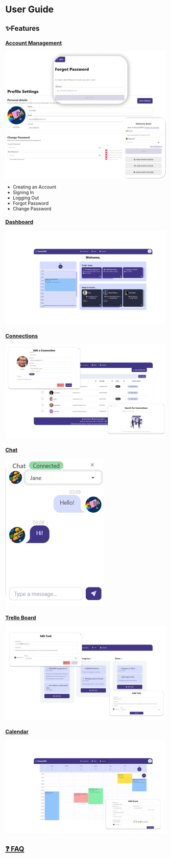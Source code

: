 # User Guide

## ✨Features

### [Account Management](/docs/auth.md)
[![](/readme-images/auth.png)](/docs/auth.md)
* Creating an Account
* Signing In
* Logging Out
* Forgot Password
* Change Password

### [Dashboard](/docs/dashboard.md)

[![image](/readme-images/dashboard.png)](/docs/dashboard.md)

### [Connections](/docs/connections.md)

[![image](/readme-images/connections.png)](/docs/connections.md)

### [Chat](/docs/connections.md)

[![chat123](/readme-images/chat.png)](/docs/connections.md)

### [Trello Board](/docs/trello.md)

[![image](/readme-images/trello.png)](/docs/trello.md)

### [Calendar](/docs/calendar.md)

[![image](/readme-images/calendar.png)](/docs/calendar.md)

## [❓ FAQ](/docs/faq.md)
